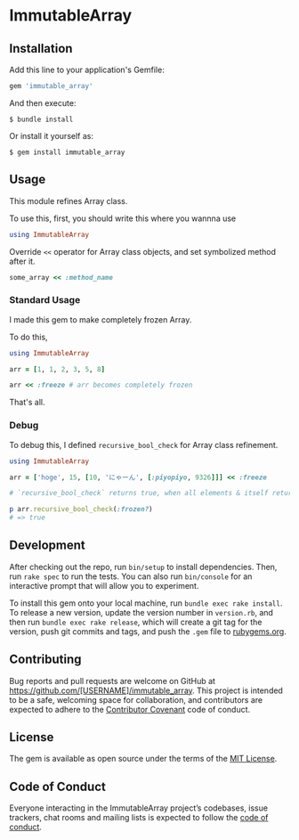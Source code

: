 # ImmutableArray

## Installation

Add this line to your application's Gemfile:

```ruby
gem 'immutable_array'
```

And then execute:

    $ bundle install

Or install it yourself as:

    $ gem install immutable_array

## Usage

This module refines Array class.

To use this, first, you should write this where you wannna use

```ruby
using ImmutableArray
```

Override `<<` operator for Array class objects, and set symbolized method after it.

```ruby
some_array << :method_name
```

### Standard Usage

I made this gem to make completely frozen Array.

To do this,

```ruby:sample.rb
using ImmutableArray

arr = [1, 1, 2, 3, 5, 8]

arr << :freeze # arr becomes completely frozen
```

That's all.

### Debug

To debug this, I defined `recursive_bool_check` for Array class refinement.

```ruby:debug.rb
using ImmutableArray

arr = ['hoge', 15, [10, 'にゃーん', [:piyopiyo, 9326]]] << :freeze

# `recursive_bool_check` returns true, when all elements & itself returns true

p arr.recursive_bool_check(:frozen?)
# => true
```

## Development

After checking out the repo, run `bin/setup` to install dependencies. Then, run `rake spec` to run the tests. You can also run `bin/console` for an interactive prompt that will allow you to experiment.

To install this gem onto your local machine, run `bundle exec rake install`. To release a new version, update the version number in `version.rb`, and then run `bundle exec rake release`, which will create a git tag for the version, push git commits and tags, and push the `.gem` file to [rubygems.org](https://rubygems.org).

## Contributing

Bug reports and pull requests are welcome on GitHub at https://github.com/[USERNAME]/immutable_array. This project is intended to be a safe, welcoming space for collaboration, and contributors are expected to adhere to the [Contributor Covenant](http://contributor-covenant.org) code of conduct.

## License

The gem is available as open source under the terms of the [MIT License](https://opensource.org/licenses/MIT).

## Code of Conduct

Everyone interacting in the ImmutableArray project’s codebases, issue trackers, chat rooms and mailing lists is expected to follow the [code of conduct](https://github.com/[USERNAME]/immutable_array/blob/master/CODE_OF_CONDUCT.md).
